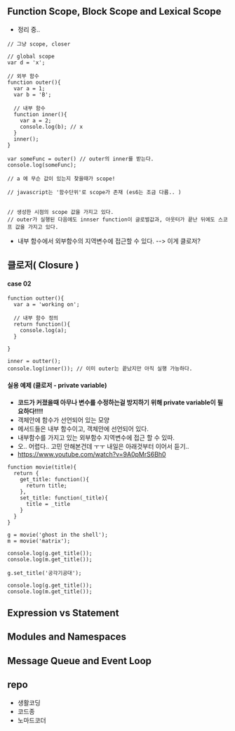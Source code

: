 ## Function Scope, Block Scope and Lexical Scope
- 정리 중.. 
 
```
// 그냥 scope, closer

// global scope
var d = 'x';

// 외부 함수
function outer(){
  var a = 1;
  var b = 'B';
  
  // 내부 함수
  function inner(){
    var a = 2;
    console.log(b); // x
  }
  inner();
}

var someFunc = outer() // outer의 inner를 받는다. 
console.log(someFunc); 

// a 에 무슨 값이 있는지 찾을때가 scope!

// javascript는 '함수단위'로 scope가 존재 (es6는 조금 다름.. )


// 생성한 시점의 scope 값을 가지고 있다. 
// outer가 실행된 다음에도 innser function이 글로벌값과, 아웃터가 끝난 뒤에도 스코프 값을 가지고 있다. 

```  

- 내부 함수에서 외부함수의 지역변수에 접근할 수 있다.  --> 이게 클로저?  
  
## 클로저( Closure ) 
#### case 02  
```
function outter(){
  var a = 'working on';

  // 내부 함수 정의 
  return function(){
    console.log(a);
  }

}

inner = outter();
console.log(inner()); // 이미 outer는 끝났지만 아직 실행 가능하다. 
```
  
#### 실용 예제  (클로저 - private variable)   
- **코드가 커졌을때 아무나 변수를 수정하는걸 방지하기 위해 private variable이 필요하다!!!!**   
- 객체안에 함수가 선언되어 있는 모양
- 메서드들은 내부 함수이고, 객체안에 선언되어 있다. 
- 내부함수를 가지고 있는 외부함수 지역변수에 접근 할 수 있따. 
- 오.. 어렵다.. 고민 안해본건데 ㅜㅜ 내일은 아래것부터 이어서 듣기.. 
- https://www.youtube.com/watch?v=9A0pMrS6Bh0

```
function movie(title){
  return {
    get_title: function(){
      return title;
    },
    set_title: function(_title){
      title = _title
    }
  }
}

g = movie('ghost in the shell');
m = movie('matrix');

console.log(g.get_title());
console.log(m.get_title()); 

g.set_title('공각기공대');

console.log(g.get_title());
console.log(m.get_title());

```



  
## Expression vs Statement
  
  
## Modules and Namespaces
  
  
## Message Queue and Event Loop



## repo
- 생활코딩
- 코드종
- 노마드코더 
